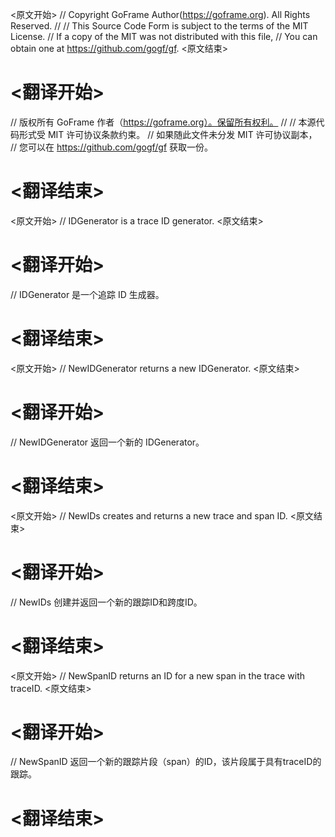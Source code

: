 
<原文开始>
// Copyright GoFrame Author(https://goframe.org). All Rights Reserved.
//
// This Source Code Form is subject to the terms of the MIT License.
// If a copy of the MIT was not distributed with this file,
// You can obtain one at https://github.com/gogf/gf.
<原文结束>

# <翻译开始>
// 版权所有 GoFrame 作者（https://goframe.org）。保留所有权利。
//
// 本源代码形式受 MIT 许可协议条款约束。
// 如果随此文件未分发 MIT 许可协议副本，
// 您可以在 https://github.com/gogf/gf 获取一份。
# <翻译结束>


<原文开始>
// IDGenerator is a trace ID generator.
<原文结束>

# <翻译开始>
// IDGenerator 是一个追踪 ID 生成器。
# <翻译结束>


<原文开始>
// NewIDGenerator returns a new IDGenerator.
<原文结束>

# <翻译开始>
// NewIDGenerator 返回一个新的 IDGenerator。
# <翻译结束>


<原文开始>
// NewIDs creates and returns a new trace and span ID.
<原文结束>

# <翻译开始>
// NewIDs 创建并返回一个新的跟踪ID和跨度ID。
# <翻译结束>


<原文开始>
// NewSpanID returns an ID for a new span in the trace with traceID.
<原文结束>

# <翻译开始>
// NewSpanID 返回一个新的跟踪片段（span）的ID，该片段属于具有traceID的跟踪。
# <翻译结束>

